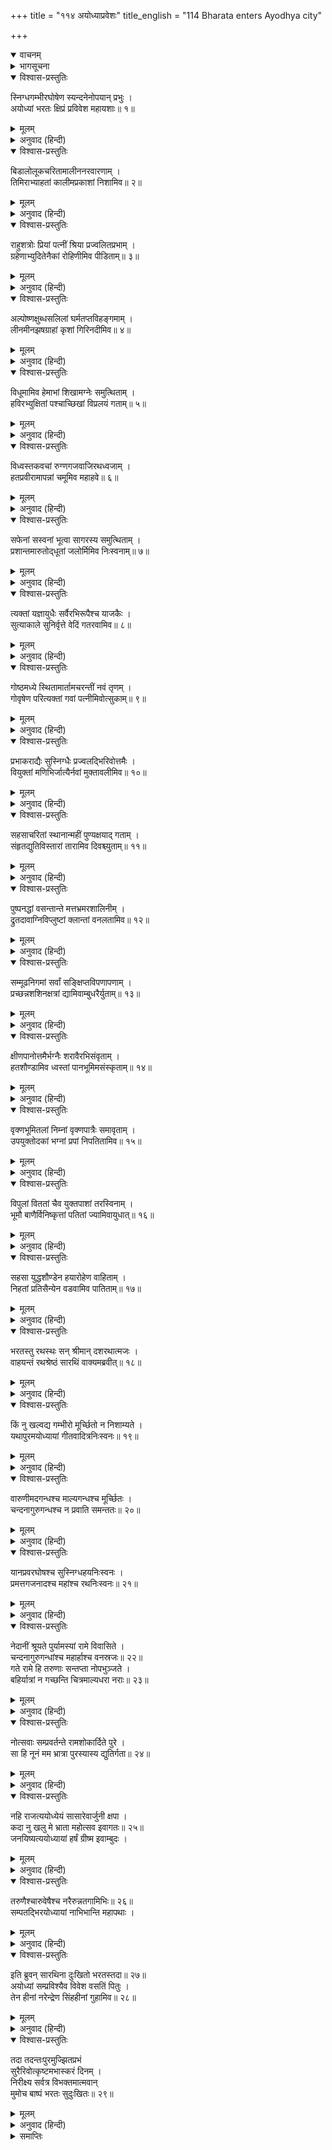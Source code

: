+++
title = "११४ अयोध्याप्रवेशः"
title_english = "114 Bharata enters Ayodhya city"

+++
<details open><summary>वाचनम्</summary>
<div caption="श्रीराम-हरिसीताराममूर्ति-घनपाठिभ्यां वचनम्" class="audioEmbed" src="https://archive.org/download/Ramayana-recitation-Sriram-harisItArAmamUrti-Ghanapaati-v2/Kanda_2/Kanda_2_AYK-114-Ayodhyaa_Praveshaha.mp3"></div>
</details>

<details><summary>भागसूचना</summary>

114. भरतके द्वारा अयोध्याकी दुरवस्थाका दर्शन तथा अन्तःपुरमें प्रवेश करके भरतका दुःखी होना
</details>

<details open><summary>विश्वास-प्रस्तुतिः</summary>

स्निग्धगम्भीरघोषेण स्यन्दनेनोपयान् प्रभुः ।  
अयोध्यां भरतः क्षिप्रं प्रविवेश महायशाः॥ १॥
</details>

<details><summary>मूलम्</summary>

स्निग्धगम्भीरघोषेण स्यन्दनेनोपयान् प्रभुः ।  
अयोध्यां भरतः क्षिप्रं प्रविवेश महायशाः॥ १॥
</details>

<details><summary>अनुवाद (हिन्दी)</summary>

इसके बाद प्रभावशाली महायशस्वी भरतने स्निग्ध, गम्भीर घर्घर घोषसे युक्त रथके द्वारा यात्रा करके शीघ्र ही अयोध्यामें प्रवेश किया॥ १॥
</details>

<details open><summary>विश्वास-प्रस्तुतिः</summary>

बिडालोलूकचरितामालीननरवारणाम् ।  
तिमिराभ्याहतां कालीमप्रकाशां निशामिव॥ २॥
</details>

<details><summary>मूलम्</summary>

बिडालोलूकचरितामालीननरवारणाम् ।  
तिमिराभ्याहतां कालीमप्रकाशां निशामिव॥ २॥
</details>

<details><summary>अनुवाद (हिन्दी)</summary>

उस समय वहाँ बिलाव और उल्लू विचर रहे थे । घरोंके किवाड़ बंद थे । सारे नगरमें अन्धकार छा रहा था । प्रकाश न होनेके कारण वह पुरी कृष्णपक्षकी काली रातके समान जान पड़ती थी॥ २॥
</details>

<details open><summary>विश्वास-प्रस्तुतिः</summary>

राहुशत्रोः प्रियां पत्नीं श्रिया प्रज्वलितप्रभाम् ।  
ग्रहेणाभ्युदितेनैकां रोहिणीमिव पीडिताम्॥ ३॥
</details>

<details><summary>मूलम्</summary>

राहुशत्रोः प्रियां पत्नीं श्रिया प्रज्वलितप्रभाम् ।  
ग्रहेणाभ्युदितेनैकां रोहिणीमिव पीडिताम्॥ ३॥
</details>

<details><summary>अनुवाद (हिन्दी)</summary>

जैसे चन्द्रमाकी प्रिय पत्नी और अपनी शोभासे प्रकाशित कान्तिवाली रोहिणी उदित हुए राहु नामक ग्रहके द्वारा अपने पतिके ग्रस लिये जानेपर अकेली—असहाय हो जाती है, उसी प्रकार दिव्य ऐश्वर्यसे प्रकाशित होनेवाली अयोध्या राजाके कालकवलित हो जानेके कारण पीड़ित एवं असहाय हो रही थी॥ ३॥
</details>

<details open><summary>विश्वास-प्रस्तुतिः</summary>

अल्पोष्णक्षुब्धसलिलां घर्मतप्तविहङ्गमाम् ।  
लीनमीनझषग्राहां कृशां गिरिनदीमिव॥ ४॥
</details>

<details><summary>मूलम्</summary>

अल्पोष्णक्षुब्धसलिलां घर्मतप्तविहङ्गमाम् ।  
लीनमीनझषग्राहां कृशां गिरिनदीमिव॥ ४॥
</details>

<details><summary>अनुवाद (हिन्दी)</summary>

वह पुरी उस पर्वतीय नदीकी भाँति कृशकाय दिखायी देती थी, जिसका जल सूर्यकी किरणोंसे तपकर कुछ गरम और गँदला हो रहा हो, जिसके पक्षी धूपसे संतप्त होकर भाग गये हों तथा जिसके मीन, मत्स्य और ग्राह गहरे जलमें छिप गये हों॥ ४॥
</details>

<details open><summary>विश्वास-प्रस्तुतिः</summary>

विधूमामिव हेमाभां शिखामग्नेः समुत्थिताम् ।  
हविरभ्युक्षितां पश्चाच्छिखां विप्रलयं गताम्॥ ५॥
</details>

<details><summary>मूलम्</summary>

विधूमामिव हेमाभां शिखामग्नेः समुत्थिताम् ।  
हविरभ्युक्षितां पश्चाच्छिखां विप्रलयं गताम्॥ ५॥
</details>

<details><summary>अनुवाद (हिन्दी)</summary>

जो अयोध्या पहले धूमरहित सुनहरी कान्तिवाली प्रज्वलित अग्निशिखाके समान प्रकाशित होती थी, वही श्रीरामवनवासके बाद हवनीय दुग्धसे सींची गयी अग्निकी ज्वालाके समान बुझकर विलीन-सी हो गयी है॥ ५॥
</details>

<details open><summary>विश्वास-प्रस्तुतिः</summary>

विध्वस्तकवचां रुग्णगजवाजिरथध्वजाम् ।  
हतप्रवीरामापन्नां चमूमिव महाहवे॥ ६॥
</details>

<details><summary>मूलम्</summary>

विध्वस्तकवचां रुग्णगजवाजिरथध्वजाम् ।  
हतप्रवीरामापन्नां चमूमिव महाहवे॥ ६॥
</details>

<details><summary>अनुवाद (हिन्दी)</summary>

उस समय अयोध्या महासमरमें संकटग्रस्त हुई उस सेनाके समान प्रतीत होती थी, जिसके कवच कटकर गिर गये हों, हाथी, घोड़े, रथ और ध्वजा छिन्न-भिन्न हो गये हों और मुख्य-मुख्य वीर मार डाले गये हों॥ ६॥
</details>

<details open><summary>विश्वास-प्रस्तुतिः</summary>

सफेनां सस्वनां भूत्वा सागरस्य समुत्थिताम् ।  
प्रशान्तमारुतोद‍्धूतां जलोर्मिमिव निःस्वनाम्॥ ७॥
</details>

<details><summary>मूलम्</summary>

सफेनां सस्वनां भूत्वा सागरस्य समुत्थिताम् ।  
प्रशान्तमारुतोद‍्धूतां जलोर्मिमिव निःस्वनाम्॥ ७॥
</details>

<details><summary>अनुवाद (हिन्दी)</summary>

प्रबल वायुके वेगसे फेन और गर्जनाके साथ उठी हुई समुद्रकी उत्ताल तरंग सहसा वायुके शान्त हो जानेपर जैसे शिथिल और नीरव हो जाती है, उसी प्रकार कोलाहलपूर्ण अयोध्या अब शब्दशून्य-सी जान पड़ती थी॥ ७॥
</details>

<details open><summary>विश्वास-प्रस्तुतिः</summary>

त्यक्तां यज्ञायुधैः सर्वैरभिरूपैश्च याजकैः ।  
सुत्याकाले सुनिर्वृत्ते वेदिं गतरवामिव॥ ८॥
</details>

<details><summary>मूलम्</summary>

त्यक्तां यज्ञायुधैः सर्वैरभिरूपैश्च याजकैः ।  
सुत्याकाले सुनिर्वृत्ते वेदिं गतरवामिव॥ ८॥
</details>

<details><summary>अनुवाद (हिन्दी)</summary>

यज्ञकाल समाप्त होनेपर ‘स्फ्य’ आदि यज्ञसम्बन्धी आयुधों तथा श्रेष्ठ याजकोंसे सूनी हुई वेदी जैसे मन्त्रोच्चारणकी ध्वनिसे रहित हो जाती है, उसी प्रकार अयोध्या सुनसान दिखायी देती थी॥ ८॥
</details>

<details open><summary>विश्वास-प्रस्तुतिः</summary>

गोष्ठमध्ये स्थितामार्तामचरन्तीं नवं तृणम् ।  
गोवृषेण परित्यक्तां गवां पत्नीमिवोत्सुकाम्॥ ९॥
</details>

<details><summary>मूलम्</summary>

गोष्ठमध्ये स्थितामार्तामचरन्तीं नवं तृणम् ।  
गोवृषेण परित्यक्तां गवां पत्नीमिवोत्सुकाम्॥ ९॥
</details>

<details><summary>अनुवाद (हिन्दी)</summary>

जैसे कोई गाय साँड़के साथ समागमके लिये उत्सुक हो, उसी अवस्थामें उसे साँड़से अलग कर दिया गया हो और वह नूतन घास चरना छोड़कर आर्त भावसे गोष्ठमें बँधी हुई खड़ी हो, उसी तरह अयोध्यापुरी भी आन्तरिक वेदनासे पीड़ित थी॥ ९॥
</details>

<details open><summary>विश्वास-प्रस्तुतिः</summary>

प्रभाकराद्यैः सुस्निग्धैः प्रज्वलद्भिरिवोत्तमैः ।  
वियुक्तां मणिभिर्जात्यैर्नवां मुक्तावलीमिव॥ १०॥
</details>

<details><summary>मूलम्</summary>

प्रभाकराद्यैः सुस्निग्धैः प्रज्वलद्भिरिवोत्तमैः ।  
वियुक्तां मणिभिर्जात्यैर्नवां मुक्तावलीमिव॥ १०॥
</details>

<details><summary>अनुवाद (हिन्दी)</summary>

श्रीराम आदिसे रहित हुई अयोध्या मोतियोंकी उस नूतन मालाके समान श्रीहीन हो गयी थी, जिसकी अत्यन्त चिकनी-चमकीली, उत्तम तथा अच्छी जातिकी पद्मराग आदि मणियाँ उससे निकालकर अलग कर दी गयी हों॥ १०॥
</details>

<details open><summary>विश्वास-प्रस्तुतिः</summary>

सहसाचरितां स्थानान्महीं पुण्यक्षयाद् गताम् ।  
संहृतद्युतिविस्तारां तारामिव दिवश्च्युताम्॥ ११॥
</details>

<details><summary>मूलम्</summary>

सहसाचरितां स्थानान्महीं पुण्यक्षयाद् गताम् ।  
संहृतद्युतिविस्तारां तारामिव दिवश्च्युताम्॥ ११॥
</details>

<details><summary>अनुवाद (हिन्दी)</summary>

जो पुण्य-क्षय होनेके कारण सहसा अपने स्थानसे भ्रष्ट हो पृथ्वीपर आ पहुँची हो, अतएव जिसकी विस्तृत प्रभा क्षीण हो गयी हो, आकाशसे गिरी हुई उस तारिकाकी भाँति अयोध्या शोभाहीन हो गयी थी॥ ११॥
</details>

<details open><summary>विश्वास-प्रस्तुतिः</summary>

पुष्पनद्धां वसन्तान्ते मत्तभ्रमरशालिनीम् ।  
द्रुतदावाग्निविप्लुष्टां क्लान्तां वनलतामिव॥ १२॥
</details>

<details><summary>मूलम्</summary>

पुष्पनद्धां वसन्तान्ते मत्तभ्रमरशालिनीम् ।  
द्रुतदावाग्निविप्लुष्टां क्लान्तां वनलतामिव॥ १२॥
</details>

<details><summary>अनुवाद (हिन्दी)</summary>

जो ग्रीष्म-ऋतुमें पहले फूलोंसे लदी हुई होनेके कारण मतवाले भ्रमरोंसे सुशोभित होती रही हो और फिर सहसा दावानलके लपेटमें आकर मुरझा गयी हो, वनकी उस लताके समान पहलेकी उल्लासपूर्ण अयोध्या अब उदास हो गयी थी॥ १२॥
</details>

<details open><summary>विश्वास-प्रस्तुतिः</summary>

सम्मूढनिगमां सर्वां सङ्क्षिप्तविपणापणाम् ।  
प्रच्छन्नशशिनक्षत्रां द्यामिवाम्बुधरैर्युताम्॥ १३॥
</details>

<details><summary>मूलम्</summary>

सम्मूढनिगमां सर्वां सङ्क्षिप्तविपणापणाम् ।  
प्रच्छन्नशशिनक्षत्रां द्यामिवाम्बुधरैर्युताम्॥ १३॥
</details>

<details><summary>अनुवाद (हिन्दी)</summary>

वहाँके व्यापारी वणिक् शोकसे व्याकुल होनेके कारण किंकर्तव्यविमूढ़ हो गये थे, बाजार-हाट और दूकानें बहुत कम खुली थीं । उस समय सारी पुरी उस आकाशकी भाँति शोभाहीन हो गयी थी, जहाँ बादलोंकी घटाएँ घिर आयी हों और तारे तथा चन्द्रमा ढक गये हों॥ १३॥
</details>

<details open><summary>विश्वास-प्रस्तुतिः</summary>

क्षीणपानोत्तमैर्भग्नैः शरावैरभिसंवृताम् ।  
हतशौण्डामिव ध्वस्तां पानभूमिमसंस्कृताम्॥ १४॥
</details>

<details><summary>मूलम्</summary>

क्षीणपानोत्तमैर्भग्नैः शरावैरभिसंवृताम् ।  
हतशौण्डामिव ध्वस्तां पानभूमिमसंस्कृताम्॥ १४॥
</details>

<details><summary>अनुवाद (हिन्दी)</summary>

(उन दिनों अयोध्यापुरीकी सड़कें झाड़ी-बुहारी नहीं गयी थीं, इसलिये यत्र-तत्र कूड़े-करकटके ढेर पड़े थे । उस अवस्थामें) वह नगरी उस उजड़ी हुई पानभूमि (मधुशाला) के समान श्रीहीन दिखायी देती थी, जिसकी सफाई न की गयी हो, जहाँ मधुसे खाली टूटी-फूटी प्यालियाँ पड़ी हों और जहाँके पीनेवाले भी नष्ट हो गये हों॥ १४॥
</details>

<details open><summary>विश्वास-प्रस्तुतिः</summary>

वृक्णभूमितलां निम्नां वृक्णपात्रैः समावृताम् ।  
उपयुक्तोदकां भग्नां प्रपां निपतितामिव॥ १५॥
</details>

<details><summary>मूलम्</summary>

वृक्णभूमितलां निम्नां वृक्णपात्रैः समावृताम् ।  
उपयुक्तोदकां भग्नां प्रपां निपतितामिव॥ १५॥
</details>

<details><summary>अनुवाद (हिन्दी)</summary>

उस पुरीकी दशा उस पौंसलेकी-सी हो रही थी, जो खम्भोंके टूट जानेसे ढह गया हो, जिसका चबूतरा छिन्न-भिन्न हो गया हो, भूमि नीची हो गयी हो, पानी चुक गया हो और जलपात्र टूट-फूटकर इधर-उधर सब ओर बिखरे पड़े हों॥ १५॥
</details>

<details open><summary>विश्वास-प्रस्तुतिः</summary>

विपुलां विततां चैव युक्तपाशां तरस्विनाम् ।  
भूमौ बाणैर्विनिष्कृत्तां पतितां ज्यामिवायुधात्॥ १६॥
</details>

<details><summary>मूलम्</summary>

विपुलां विततां चैव युक्तपाशां तरस्विनाम् ।  
भूमौ बाणैर्विनिष्कृत्तां पतितां ज्यामिवायुधात्॥ १६॥
</details>

<details><summary>अनुवाद (हिन्दी)</summary>

जो विशाल और सम्पूर्ण धनुषमें फैली हुई हो, उसकी दोनों कोटियों (किनारों) में बाँधनेके लिये जिसमें रस्सी जुड़ी हुई हो, किंतु वेगशाली वीरोंके बाणोंसे कटकर धनुषसे पृथ्वीपर गिर पड़ी हो, उस प्रत्यञ्चाके समान ही अयोध्यापुरी भी स्थानभ्रष्ट हुई-सी दिखायी देती थी॥ १६॥
</details>

<details open><summary>विश्वास-प्रस्तुतिः</summary>

सहसा युद्धशौण्डेन हयारोहेण वाहिताम् ।  
निहतां प्रतिसैन्येन वडवामिव पातिताम्॥ १७॥
</details>

<details><summary>मूलम्</summary>

सहसा युद्धशौण्डेन हयारोहेण वाहिताम् ।  
निहतां प्रतिसैन्येन वडवामिव पातिताम्॥ १७॥
</details>

<details><summary>अनुवाद (हिन्दी)</summary>

जिसपर युद्धकुशल घुड़सवारने सवारी की हो और जिसे शत्रुपक्षकी सेनाने सहसा मार गिराया हो, युद्धभूमिमें पड़ी हुई उस घोड़ीकी जो दशा होती है, वही उस समय अयोध्यापुरीकी भी थी (कैकेयीके कुचक्रसे उसके संचालक नरेशका स्वर्गवास और युवराजका वनवास हो गया था)॥ १७॥
</details>

<details open><summary>विश्वास-प्रस्तुतिः</summary>

भरतस्तु रथस्थः सन् श्रीमान् दशरथात्मजः ।  
वाहयन्तं रथश्रेष्ठं सारथिं वाक्यमब्रवीत्॥ १८॥
</details>

<details><summary>मूलम्</summary>

भरतस्तु रथस्थः सन् श्रीमान् दशरथात्मजः ।  
वाहयन्तं रथश्रेष्ठं सारथिं वाक्यमब्रवीत्॥ १८॥
</details>

<details><summary>अनुवाद (हिन्दी)</summary>

रथपर बैठे हुए श्रीमान् दशरथनन्दन भरतने उस समय श्रेष्ठ रथका संचालन करनेवाले सारथि सुमन्त्रसे इस प्रकार कहा—॥ १८॥
</details>

<details open><summary>विश्वास-प्रस्तुतिः</summary>

किं नु खल्वद्य गम्भीरो मूर्च्छितो न निशाम्यते ।  
यथापुरमयोध्यायां गीतवादित्रनिःस्वनः॥ १९॥
</details>

<details><summary>मूलम्</summary>

किं नु खल्वद्य गम्भीरो मूर्च्छितो न निशाम्यते ।  
यथापुरमयोध्यायां गीतवादित्रनिःस्वनः॥ १९॥
</details>

<details><summary>अनुवाद (हिन्दी)</summary>

‘अब अयोध्यामें पहलेकी भाँति सब ओर फैला हुआ गाने-बजानेका गम्भीर नाद नहीं सुनायी पड़ता; यह कितने कष्टकी बात है!॥ १९॥
</details>

<details open><summary>विश्वास-प्रस्तुतिः</summary>

वारुणीमदगन्धश्च माल्यगन्धश्च मूर्च्छितः ।  
चन्दनागुरुगन्धश्च न प्रवाति समन्ततः॥ २०॥
</details>

<details><summary>मूलम्</summary>

वारुणीमदगन्धश्च माल्यगन्धश्च मूर्च्छितः ।  
चन्दनागुरुगन्धश्च न प्रवाति समन्ततः॥ २०॥
</details>

<details><summary>अनुवाद (हिन्दी)</summary>

‘अब चारों ओर वारुणी (मधु) की मादक गन्ध, व्याप्त हुई फूलोंकी सुगन्ध तथा चन्दन और अगुरुकी पवित्र गन्ध नहीं फैल रही है॥ २०॥
</details>

<details open><summary>विश्वास-प्रस्तुतिः</summary>

यानप्रवरघोषश्च सुस्निग्धहयनिःस्वनः ।  
प्रमत्तगजनादश्च महांश्च रथनिःस्वनः॥ २१॥
</details>

<details><summary>मूलम्</summary>

यानप्रवरघोषश्च सुस्निग्धहयनिःस्वनः ।  
प्रमत्तगजनादश्च महांश्च रथनिःस्वनः॥ २१॥
</details>

<details><summary>अनुवाद (हिन्दी)</summary>

‘अच्छी-अच्छी सवारियोंकी आवाज, घोड़ोंके हींसनेका सुस्निग्ध शब्द, मतवाले हाथियोंका चिग्घाड़ना तथा रथोंकी घर्घराहटका महान् शब्द—ये सब नहीं सुनायी दे रहे हैं॥ २१॥
</details>

<details open><summary>विश्वास-प्रस्तुतिः</summary>

नेदानीं श्रूयते पुर्यामस्यां रामे विवासिते ।  
चन्दनागुरुगन्धांश्च महार्हाश्च वनस्रजः॥ २२॥  
गते रामे हि तरुणाः सन्तप्ता नोपभुञ्जते ।  
बहिर्यात्रां न गच्छन्ति चित्रमाल्यधरा नराः॥ २३॥
</details>

<details><summary>मूलम्</summary>

नेदानीं श्रूयते पुर्यामस्यां रामे विवासिते ।  
चन्दनागुरुगन्धांश्च महार्हाश्च वनस्रजः॥ २२॥  
गते रामे हि तरुणाः सन्तप्ता नोपभुञ्जते ।  
बहिर्यात्रां न गच्छन्ति चित्रमाल्यधरा नराः॥ २३॥
</details>

<details><summary>अनुवाद (हिन्दी)</summary>

‘श्रीरामचन्द्रजीके निर्वासित होनेके कारण ही इस पुरीमें इस समय इन सब प्रकारके शब्दोंका श्रवण नहीं हो रहा है । श्रीरामके चले जानेसे यहाँके तरुण बहुत ही संतप्त हैं । वे चन्दन और अगुरुकी सुगन्धका सेवन नहीं करते तथा बहुमूल्य वनमालाएँ भी नहीं धारण करते । अब इस पुरीके लोग विचित्र फूलोंके हार पहनकर बाहर घूमनेके लिये नहीं निकलते हैं॥ २२-२३॥
</details>

<details open><summary>विश्वास-प्रस्तुतिः</summary>

नोत्सवाः सम्प्रवर्तन्ते रामशोकार्दिते पुरे ।  
सा हि नूनं मम भ्रात्रा पुरस्यास्य द्युतिर्गता॥ २४॥
</details>

<details><summary>मूलम्</summary>

नोत्सवाः सम्प्रवर्तन्ते रामशोकार्दिते पुरे ।  
सा हि नूनं मम भ्रात्रा पुरस्यास्य द्युतिर्गता॥ २४॥
</details>

<details><summary>अनुवाद (हिन्दी)</summary>

‘श्रीरामके शोकसे पीड़ित हुए इस नगरमें अब नाना प्रकारके उत्सव नहीं हो रहे हैं । निश्चय ही इस पुरीकी वह सारी शोभा मेरे भाईके साथ ही चली गयी॥
</details>

<details open><summary>विश्वास-प्रस्तुतिः</summary>

नहि राजत्ययोध्येयं सासारेवार्जुनी क्षपा ।  
कदा नु खलु मे भ्राता महोत्सव इवागतः॥ २५॥  
जनयिष्यत्ययोध्यायां हर्षं ग्रीष्म इवाम्बुदः ।
</details>

<details><summary>मूलम्</summary>

नहि राजत्ययोध्येयं सासारेवार्जुनी क्षपा ।  
कदा नु खलु मे भ्राता महोत्सव इवागतः॥ २५॥  
जनयिष्यत्ययोध्यायां हर्षं ग्रीष्म इवाम्बुदः ।
</details>

<details><summary>अनुवाद (हिन्दी)</summary>

‘जैसे वेगयुक्त वर्षाके कारण शुक्लपक्षकी चाँदनी रात भी शोभा नहीं पाती है, उसी प्रकार नेत्रोंसे आँसू बहाती हुई यह अयोध्या भी शोभित नहीं हो रही है । अब कब मेरे भाई महोत्सवकी भाँति अयोध्यामें पधारेंगे और ग्रीष्म-ऋतुमें प्रकट हुए मेघकी भाँति सबके हृदयमें हर्षका संचार करेंगे॥ २५ १/२॥
</details>

<details open><summary>विश्वास-प्रस्तुतिः</summary>

तरुणैश्चारुवेषैश्च नरैरुन्नतगामिभिः॥ २६॥  
सम्पतद्भिरयोध्यायां नाभिभान्ति महापथाः ।
</details>

<details><summary>मूलम्</summary>

तरुणैश्चारुवेषैश्च नरैरुन्नतगामिभिः॥ २६॥  
सम्पतद्भिरयोध्यायां नाभिभान्ति महापथाः ।
</details>

<details><summary>अनुवाद (हिन्दी)</summary>

‘अब अयोध्याकी बड़ी-बड़ी सड़कें हर्षसे उछलकर चलते हुए मनोहर वेषधारी तरुणोंके शुभागमनसे शोभा नहीं पा रही हैं’॥ २६ १/२॥
</details>

<details open><summary>विश्वास-प्रस्तुतिः</summary>

इति ब्रुवन् सारथिना दुःखितो भरतस्तदा॥ २७॥  
अयोध्यां सम्प्रविश्यैव विवेश वसतिं पितुः ।  
तेन हीनां नरेन्द्रेण सिंहहीनां गुहामिव॥ २८॥
</details>

<details><summary>मूलम्</summary>

इति ब्रुवन् सारथिना दुःखितो भरतस्तदा॥ २७॥  
अयोध्यां सम्प्रविश्यैव विवेश वसतिं पितुः ।  
तेन हीनां नरेन्द्रेण सिंहहीनां गुहामिव॥ २८॥
</details>

<details><summary>अनुवाद (हिन्दी)</summary>

इस प्रकार सारथिके साथ बातचीत करते हुए दुःखी भरत उस समय सिंहसे रहित गुफाकी भाँति राजा दशरथसे हीन पिताके निवासस्थान राजमहलमें गये॥
</details>

<details open><summary>विश्वास-प्रस्तुतिः</summary>

तदा तदन्तःपुरमुज्झितप्रभं  
सुरैरिवोत्कृष्टमभास्करं दिनम् ।  
निरीक्ष्य सर्वत्र विभक्तमात्मवान्  
मुमोच बाष्पं भरतः सुदुःखितः॥ २९॥
</details>

<details><summary>मूलम्</summary>

तदा तदन्तःपुरमुज्झितप्रभं  
सुरैरिवोत्कृष्टमभास्करं दिनम् ।  
निरीक्ष्य सर्वत्र विभक्तमात्मवान्  
मुमोच बाष्पं भरतः सुदुःखितः॥ २९॥
</details>

<details><summary>अनुवाद (हिन्दी)</summary>

जैसे सूर्यके छिप जानेसे दिनकी शोभा नष्ट हो जाती है और देवता शोक करने लगते हैं, उसी प्रकार उस समय वह अन्तःपुर शोभाहीन हो गया था और वहाँके लोग शोकमग्न थे । उसे सब ओरसे स्वच्छता और सजावटसे हीन देख भरत धैर्यवान् होनेपर भी अत्यन्त दुःखी हो आँसू बहाने लगे॥ २९॥
</details>

<details><summary>समाप्तिः</summary>

इत्यार्षे श्रीमद्रामायणे वाल्मीकीये आदिकाव्येऽयोध्याकाण्डे चतुर्दशाधिकशततमः सर्गः॥ ११४॥  
इस प्रकार श्रीवाल्मीकिनिर्मित आर्षरामायण आदिकाव्यके अयोध्याकाण्डमें एक सौ चौदहवाँ सर्ग पूरा हुआ॥ ११४॥
</details>


